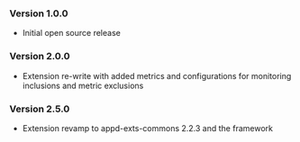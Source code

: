 
### Version 1.0.0

* Initial open source release

### Version 2.0.0

* Extension re-write with added metrics and configurations for monitoring inclusions and metric exclusions

### Version 2.5.0
* Extension revamp to appd-exts-commons 2.2.3 and the framework

